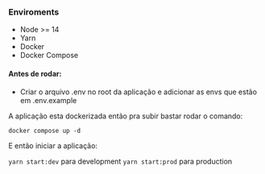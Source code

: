 ### Enviroments

- Node >= 14
- Yarn
- Docker
- Docker Compose

#### Antes de rodar:

- Criar o arquivo .env no root da aplicação e adicionar as envs que estão em .env.example

A aplicação esta dockerizada então pra subir bastar rodar o comando:

`docker compose up -d`

E então iniciar a aplicação:

`yarn start:dev` para development
`yarn start:prod` para production
